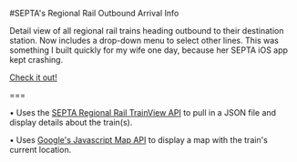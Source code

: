 #SEPTA's Regional Rail Outbound Arrival Info

Detail view of all regional rail trains heading outbound to their destination station. Now includes a drop-down menu to select other lines. This was something I built quickly for my wife one day, because her SEPTA iOS app kept crashing.

[Check it out!](http://labs.neesta.com/septa/)

===

• Uses the [SEPTA Regional Rail TrainView API](http://www3.septa.org/hackathon/) to pull in a JSON file and display details about the train(s).

• Uses [Google's Javascript Map API](https://developers.google.com/maps/documentation/javascript/) to display a map with the train's current location. 



